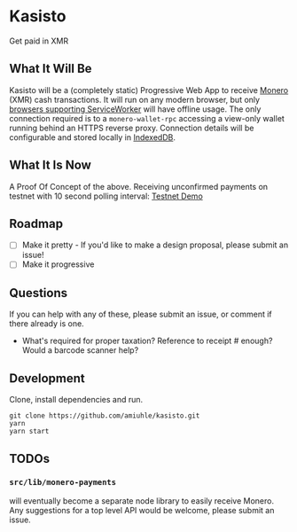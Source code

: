 Kasisto
=======

Get paid in XMR

What It Will Be
---------------

Kasisto will be a (completely static) Progressive Web App to receive [Monero](https://getmonero.org/home) (XMR) cash transactions. It will run on any modern browser, but only [browsers supporting ServiceWorker](https://jakearchibald.github.io/isserviceworkerready/) will have offline usage. The only connection required is to a `monero-wallet-rpc` accessing a view-only wallet running behind an HTTPS reverse proxy. Connection details will be configurable and stored locally in [IndexedDB](https://developer.mozilla.org/en/docs/Web/API/IndexedDB_API).

What It Is Now
--------------

A Proof Of Concept of the above. Receiving unconfirmed payments on testnet with 10 second polling interval: [Testnet Demo](https://amiuhle.github.io/kasisto)

Roadmap
-------

* [ ] Make it pretty - If you'd like to make a design proposal, please submit an issue!
* [ ] Make it progressive

Questions
---------

If you can help with any of these, please submit an issue, or comment if there already is one.

* What's required for proper taxation? Reference to receipt # enough? Would a barcode scanner help?

Development
-----------

Clone, install dependencies and run.

```
git clone https://github.com/amiuhle/kasisto.git
yarn
yarn start
```

TODOs
-----

### `src/lib/monero-payments`

will eventually become a separate node library to easily receive Monero. Any suggestions for a top level API would be welcome, please submit an issue.
